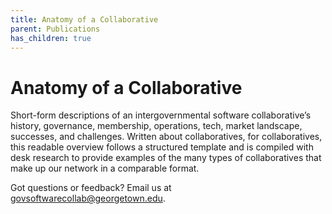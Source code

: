 ```yaml
---
title: Anatomy of a Collaborative
parent: Publications
has_children: true
---
```


# Anatomy of a Collaborative

Short-form descriptions of an intergovernmental software collaborative’s history, governance, membership, operations, tech, market landscape, successes, and challenges. Written about collaboratives, for collaboratives, this readable overview follows a structured template and is compiled with desk research to provide examples of the many types of collaboratives that make up our network in a comparable format. 

Got questions or feedback? Email us at govsoftwarecollab@georgetown.edu.